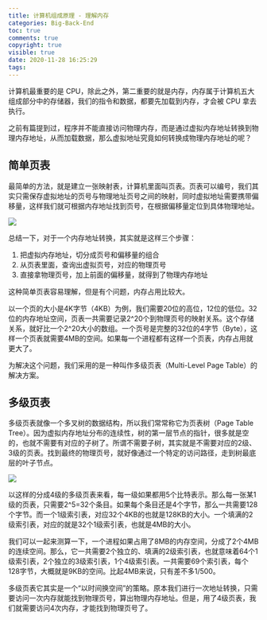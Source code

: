 ```yaml
---
title: 计算机组成原理 - 理解内存
categories: Big-Back-End
toc: true
comments: true
copyright: true
visible: true
date: 2020-11-28 16:25:29
tags:
---
```


计算机最重要的是 CPU，除此之外，第二重要的就是内存，内存属于计算机五大组成部分中的存储器，我们的指令和数据，都要先加载到内存，才会被 CPU 拿去执行。

之前有篇提到过，程序并不能直接访问物理内存，而是通过虚拟内存地址转换到物理内存地址，从而加载数据，那么虚拟地址究竟如何转换成物理内存地址的呢？

<!--more-->

## 简单页表

最简单的方法，就是建立一张映射表，计算机里面叫页表。页表可以编号，我们其实只需保存虚拟地址的页号与物理地址页号之间的映射，同时虚拟地址需要携带偏移量，这样我们就可根据内存地址找到页号，在根据偏移量定位到具体物理地址。

![](https://static001.geekbang.org/resource/image/22/0f/22bb79129f6363ac26be47b35748500f.jpeg)

总结一下，对于一个内存地址转换，其实就是这样三个步骤：

1. 把虚拟内存地址，切分成页号和偏移量的组合
2. 从页表里面，查询出虚拟页号，对应的物理页号
3. 直接拿物理页号，加上前面的偏移量，就得到了物理内存地址

这种简单页表容易理解，但是有个问题，内存占用比较大。

以一个页的大小是4K字节（4KB）为例，我们需要20位的高位，12位的低位。32位的内存地址空间，页表一共需要记录2^20个到物理页号的映射关系。这个存储关系，就好比一个2^20大小的数组。一个页号是完整的32位的4字节（Byte），这样一个页表就需要4MB的空间。如果每一个进程都有这样一个页表，内存占用就更大了。

为解决这个问题，我们采用的是一种叫作多级页表（Multi-Level Page Table）的解决方案。

## 多级页表

多级页表就像一个多叉树的数据结构，所以我们常常称它为页表树（Page Table Tree）。因为虚拟内存地址分布的连续性，树的第一层节点的指针，很多就是空的，也就不需要有对应的子树了。所谓不需要子树，其实就是不需要对应的2级、3级的页表。找到最终的物理页号，就好像通过一个特定的访问路径，走到树最底层的叶子节点。

![](https://static001.geekbang.org/resource/image/61/76/614034116a840ef565feda078d73cb76.jpeg)

以这样的分成4级的多级页表来看，每一级如果都用5个比特表示。那么每一张某1级的页表，只需要2^5=32个条目。如果每个条目还是4个字节，那么一共需要128个字节。而一个1级索引表，对应32个4KB的也就是128KB的大小。一个填满的2级索引表，对应的就是32个1级索引表，也就是4MB的大小。

我们可以一起来测算一下，一个进程如果占用了8MB的内存空间，分成了2个4MB的连续空间。那么，它一共需要2个独立的、填满的2级索引表，也就意味着64个1级索引表，2个独立的3级索引表，1个4级索引表。一共需要69个索引表，每个128字节，大概就是9KB的空间。比起4MB来说，只有差不多1/500。

多级页表它其实是一个“以时间换空间”的策略。原本我们进行一次地址转换，只需要访问一次内存就能找到物理页号，算出物理内存地址。但是，用了4级页表，我们就需要访问4次内存，才能找到物理页号了。


